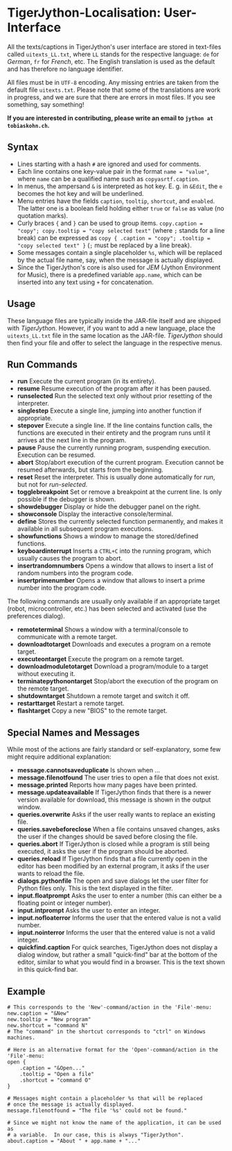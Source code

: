 # TigerJython-Localisation: User-Interface

All the texts/captions in TigerJython's user interface are stored in text-files called `uitexts_LL.txt`, where `LL` stands for the respective language: `de` for _German_, `fr` for _French_, etc.  The English translation is used as the default and has therefore no language identifier.

All files must be in `UTF-8` encoding.  Any missing entries are taken from the default file `uitexts.txt`.  Please note that some of the translations are work in progress, and we are sure that there are errors in most files.  If you see something, say something!

**If you are interested in contributing, please write an email to `jython at tobiaskohn.ch`.**


## Syntax

- Lines starting with a hash `#` are ignored and used for comments.
- Each line contains one key-value pair in the format `name = "value"`, where `name` can be a qualified name such as `copyasrtf.caption`.
- In menus, the ampersand `&` is interpreted as hot key.  E. g. in `&Edit`, the `e` becomes the hot key and will be underlined.
- Menu entries have the fields `caption`, `tooltip`, `shortcut`, and `enabled`.  The latter one is a boolean field holding either `true` or `false` as value (no quotation marks).
- Curly braces `{` and `}` can be used to group items.  `copy.caption = "copy"; copy.tooltip = "copy selected text"` (where `;` stands for a line break) can be expressed as `copy { .caption = "copy"; .tooltip = "copy selected text" }` (`;` must be replaced by a line break).
- Some messages contain a single placeholder `%s`, which will be replaced by the actual file name, say, when the message is actually displayed.
- Since the TigerJython's core is also used for _JEM_ (Jython Environment for Music), there is a predefined variable `app.name`, which can be inserted into any text using `+` for concatenation.


## Usage

These language files are typically inside the JAR-file itself and are shipped with _TigerJython_.  However, if you want to add a new language, place the `uitexts_LL.txt` file in the same location as the JAR-file.  _TigerJython_ should then find your file and offer to select the language in the respective menus.


## Run Commands

- **run**  Execute the current program (in its entirety).
- **resume**  Resume execution of the program after it has been paused.
- **runselected**  Run the selected text only without prior resetting of the interpreter.
- **singlestep**  Execute a single line, jumping into another function if appropriate.
- **stepover**  Execute a single line.  If the line contains function calls, the functions are executed in their entirety and the program runs until it arrives at the next line in the program.
- **pause**  Pause the currently running program, suspending execution.  Execution can be resumed.
- **abort**  Stop/abort execution of the current program.  Execution cannot be resumed afterwards, but starts from the beginning.
- **reset**  Reset the interpreter.  This is usually done automatically for _run_, but not for _run-selected_.
- **togglebreakpoint**  Set or remove a breakpoint at the current line.  Is only possible if the debugger is shown.
- **showdebugger**  Display or hide the debugger panel on the right.
- **showconsole**  Display the interactive console/terminal.
- **define**  Stores the currently selected function permanently, and makes it available in all subsequent program executions.
- **showfunctions**  Shows a window to manage the stored/defined functions.
- **keyboardinterrupt**  Inserts a `CTRL+C` into the running program, which usually causes the program to abort.
- **insertrandomnumbers**  Opens a window that allows to insert a list of random numbers into the program code.
- **insertprimenumber**  Opens a window that allows to insert a prime number into the program code.

The following commands are usually only available if an appropriate target (robot, microcontroller, etc.) has been selected and activated (use the preferences dialog).

- **remoteterminal**  Shows a window with a terminal/console to communicate with a remote target.
- **downloadtotarget**  Downloads and executes a program on a remote target.
- **executeontarget**  Execute the program on a remote target.
- **downloadmoduletotarget**  Download a program/module to a target without executing it.
- **terminatepythonontarget**  Stop/abort the execution of the program on the remote target.
- **shutdowntarget**  Shutdown a remote target and switch it off.
- **restarttarget**  Restart a remote target.
- **flashtarget**  Copy a new "BIOS" to the remote target.


## Special Names and Messages

While most of the actions are fairly standard or self-explanatory, some few might require additional explanation:

- **message.cannotsaveduplicate**  Is shown when ...
- **message.filenotfound**  The user tries to open a file that does not exist.
- **message.printed**  Reports how many pages have been printed.
- **message.updateavailable**  If TigerJython finds that there is a newer version available for download, this message is shown in the output window.
- **queries.overwrite**  Asks if the user really wants to replace an existing file.
- **queries.savebeforeclose**  When a file contains unsaved changes, asks the user if the changes should be saved before closing the file.
- **queries.abort**  If TigerJython is closed while a program is still being executed, it asks the user if the program should be aborted.
- **queries.reload**  If TigerJython finds that a file currently open in the editor has been modified by an external program, it asks if the user wants to reload the file.
- **dialogs.pythonfile**  The open and save dialogs let the user filter for Python files only.  This is the text displayed in the filter.
- **input.floatprompt**  Asks the user to enter a number (this can either be a floating point or integer number).
- **input.intprompt**  Asks the user to enter an integer.
- **input.nofloaterror**  Informs the user that the entered value is not a valid number.
- **input.nointerror**  Informs the user that the entered value is not a valid integer.
- **quickfind.caption**  For quick searches, TigerJython does not display a dialog window, but rather a small "quick-find" bar at the bottom of the editor, similar to what you would find in a browser.  This is the text shown in this quick-find bar.


## Example

```
# This corresponds to the 'New'-command/action in the 'File'-menu:
new.caption = "&New"
new.tooltip = "New program"
new.shortcut = "command N"
# The "command" in the shortcut corresponds to "ctrl" on Windows machines.

# Here is an alternative format for the 'Open'-command/action in the 'File'-menu:
open {
    .caption = "&Open..."
    .tooltip = "Open a file"
    .shortcut = "command O"
}

# Messages might contain a placeholder %s that will be replaced
# once the message is actually displayed.
message.filenotfound = "The file '%s' could not be found."

# Since we might not know the name of the application, it can be used as
# a variable.  In our case, this is always "TigerJython".
about.caption = "About " + app.name + "..."
```


